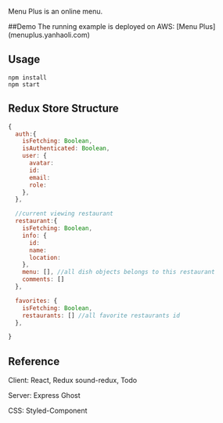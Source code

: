 Menu Plus is an online menu.

##Demo
The running example is deployed on AWS: [Menu Plus] (menuplus.yanhaoli.com)

## Usage
```
npm install
npm start
```

## Redux Store Structure
```javascript
{
  auth:{
    isFetching: Boolean,
    isAuthenticated: Boolean,
    user: {
      avatar:
      id:
      email:
      role:
    },
  },

  //current viewing restaurant
  restaurant:{
    isFetching: Boolean,
    info: {
      id:
      name:
      location:
    },
    menu: [], //all dish objects belongs to this restaurant
    comments: []
  },

  favorites: {
    isFetching: Boolean,
    restaurants: [] //all favorite restaurants id
  },

}
```



## Reference
Client: React, Redux
sound-redux, Todo

Server: Express
Ghost

CSS: Styled-Component
